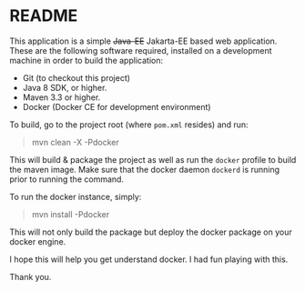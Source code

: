 # README
This application is a simple ~~Java-EE~~ Jakarta-EE based web application.
These are the following software required, installed on a development machine in order to build the application:

 - Git (to checkout this project)
 - Java 8 SDK, or higher.
 - Maven 3.3 or higher.
 - Docker (Docker CE for development environment)

To build, go to the project root (where `pom.xml` resides) and run:

> mvn clean -X -Pdocker 

This will build & package the project as well as run the `docker` profile to build the maven image. 
Make sure that the docker daemon `dockerd` is running prior to running the command.

To run the docker instance, simply:

> mvn install -Pdocker

This will not only build the package but deploy the docker package on your docker engine.

I hope this will help you get understand docker. I had fun playing with this.

Thank you.
